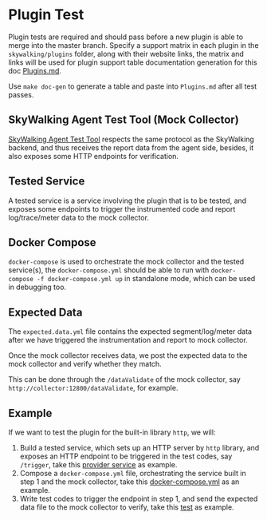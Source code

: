 # Plugin Test

Plugin tests are required and should pass before a new plugin is able to merge into the master branch.
Specify a support matrix in each plugin in the `skywalking/plugins` folder, along with their website links,
the matrix and links will be used for plugin support table documentation generation for this doc [Plugins.md](../setup/Plugins.md).

Use `make doc-gen` to generate a table and paste into `Plugins.md` after all test passes.

## SkyWalking Agent Test Tool (Mock Collector)

[SkyWalking Agent Test Tool](https://github.com/apache/skywalking-agent-test-tool) 
respects the same protocol as the SkyWalking backend, and thus receives the report data from the agent side,
besides, it also exposes some HTTP endpoints for verification.

## Tested Service

A tested service is a service involving the plugin that is to be tested, and exposes some endpoints to trigger the instrumented
code and report log/trace/meter data to the mock collector.

## Docker Compose

`docker-compose` is used to orchestrate the mock collector and the tested service(s), the `docker-compose.yml` should be
able to run with `docker-compose -f docker-compose.yml up` in standalone mode, which can be used in debugging too.


## Expected Data

The `expected.data.yml` file contains the expected segment/log/meter data after we have triggered the instrumentation 
and report to mock collector. 

Once the mock collector receives data, we post the expected data to the mock collector and verify whether
they match. 

This can be done through the `/dataValidate` of the mock collector, say `http://collector:12800/dataValidate`, for example.

## Example

If we want to test the plugin for the built-in library `http`, we will:

1. Build a tested service, which sets up an HTTP server by `http` library, and exposes an HTTP endpoint to be triggered in the test codes, say `/trigger`, 
take this [provider service](https://github.com/apache/skywalking-python/blob/master/tests/plugin/http/sw_http/services/provider.py) as example.
2. Compose a `docker-compose.yml` file, orchestrating the service built in step 1 and the mock collector, 
take this [docker-compose.yml](https://github.com/apache/skywalking-python/blob/master/tests/plugin/http/sw_http/docker-compose.yml) as an example.
3. Write test codes to trigger the endpoint in step 1, and send the expected data file to the mock collector to verify, 
take this [test](https://github.com/apache/skywalking-python/blob/master/tests/plugin/http/sw_http/test_http.py) as example.
